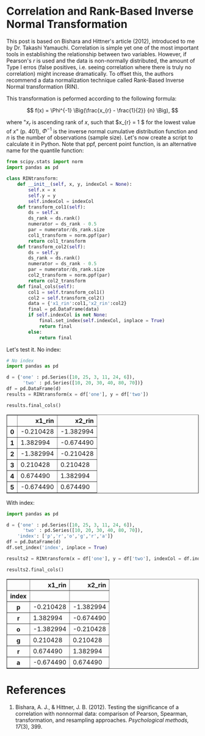 # Correlation and Rank-Based Inverse Normal Transformation

This post is based on Bishara and Hittner's article (2012), introduced to me by Dr. Takashi Yamauchi.
Correlation is simple yet one of the most important tools in establishing the relationship between two variables. However, if Pearson's *r* is used and the data is non-normally distributed, the amount of Type I erros (false positives, i.e. seeing correlation where there is truly no correlation) might increase dramatically.
To offset this, the authors recommend a data normalization technique called Rank-Based Inverse Normal transformation (RIN).

This transformation is peformed according to the following formula:

$$ f(x) = \Phi^{-1} \Big(\frac{x_{r} - \frac{1}{2}} {n} \Big), $$

where "$x_{r}$ is ascending rank of $x$, such that $x_{r} = 1 $ for the lowest value of $x$" (p. 401), $\Phi^{-1}$ is the inverse normal cumulative distribution function and $n$ is the number of observations (sample size).
Let's now create a script to calculate it in Python. Note that ppf, percent point function, is an alternative name for the quantile function:


```python
from scipy.stats import norm
import pandas as pd

class RINtransform:
    def __init__(self, x, y, indexCol = None):
        self.x = x
        self.y = y
        self.indexCol = indexCol
    def transform_col1(self):
        ds = self.x
        ds_rank = ds.rank()
        numerator = ds_rank - 0.5 
        par = numerator/ds_rank.size
        col1_transform = norm.ppf(par)
        return col1_transform
    def transform_col2(self):
        ds = self.y
        ds_rank = ds.rank()
        numerator = ds_rank - 0.5 
        par = numerator/ds_rank.size
        col2_transform = norm.ppf(par)
        return col2_transform
    def final_cols(self):
        col1 = self.transform_col1()
        col2 = self.transform_col2()
        data = {'x1_rin':col1,'x2_rin':col2}
        final = pd.DataFrame(data)
        if self.indexCol is not None:
            final.set_index(self.indexCol, inplace = True)
            return final
        else:
            return final
```

Let's test it. No index:


```python
# No index
import pandas as pd

d = {'one' : pd.Series([10, 25, 3, 11, 24, 6]), 
      'two' : pd.Series([10, 20, 30, 40, 80, 70])}  
df = pd.DataFrame(d) 
results = RINtransform(x = df['one'], y = df['two'])
```


```python
results.final_cols()
```




<div>
<style scoped>
    .dataframe tbody tr th:only-of-type {
        vertical-align: middle;
    }

    .dataframe tbody tr th {
        vertical-align: top;
    }

    .dataframe thead th {
        text-align: right;
    }
</style>
<table border="1" class="dataframe">
  <thead>
    <tr style="text-align: right;">
      <th></th>
      <th>x1_rin</th>
      <th>x2_rin</th>
    </tr>
  </thead>
  <tbody>
    <tr>
      <th>0</th>
      <td>-0.210428</td>
      <td>-1.382994</td>
    </tr>
    <tr>
      <th>1</th>
      <td>1.382994</td>
      <td>-0.674490</td>
    </tr>
    <tr>
      <th>2</th>
      <td>-1.382994</td>
      <td>-0.210428</td>
    </tr>
    <tr>
      <th>3</th>
      <td>0.210428</td>
      <td>0.210428</td>
    </tr>
    <tr>
      <th>4</th>
      <td>0.674490</td>
      <td>1.382994</td>
    </tr>
    <tr>
      <th>5</th>
      <td>-0.674490</td>
      <td>0.674490</td>
    </tr>
  </tbody>
</table>
</div>



With index:


```python
import pandas as pd

d = {'one' : pd.Series([10, 25, 3, 11, 24, 6]), 
      'two' : pd.Series([10, 20, 30, 40, 80, 70]),
    'index': ['p','r','o','g','r','a']}  
df = pd.DataFrame(d) 
df.set_index('index', inplace = True)
```


```python
results2 = RINtransform(x = df['one'], y = df['two'], indexCol = df.index)
```


```python
results2.final_cols()
```




<div>
<style scoped>
    .dataframe tbody tr th:only-of-type {
        vertical-align: middle;
    }

    .dataframe tbody tr th {
        vertical-align: top;
    }

    .dataframe thead th {
        text-align: right;
    }
</style>
<table border="1" class="dataframe">
  <thead>
    <tr style="text-align: right;">
      <th></th>
      <th>x1_rin</th>
      <th>x2_rin</th>
    </tr>
    <tr>
      <th>index</th>
      <th></th>
      <th></th>
    </tr>
  </thead>
  <tbody>
    <tr>
      <th>p</th>
      <td>-0.210428</td>
      <td>-1.382994</td>
    </tr>
    <tr>
      <th>r</th>
      <td>1.382994</td>
      <td>-0.674490</td>
    </tr>
    <tr>
      <th>o</th>
      <td>-1.382994</td>
      <td>-0.210428</td>
    </tr>
    <tr>
      <th>g</th>
      <td>0.210428</td>
      <td>0.210428</td>
    </tr>
    <tr>
      <th>r</th>
      <td>0.674490</td>
      <td>1.382994</td>
    </tr>
    <tr>
      <th>a</th>
      <td>-0.674490</td>
      <td>0.674490</td>
    </tr>
  </tbody>
</table>
</div>



# References

1. Bishara, A. J., & Hittner, J. B. (2012). Testing the significance of a correlation with nonnormal data: comparison of Pearson, Spearman, transformation, and resampling approaches. *Psychological methods, 17*(3), 399.
